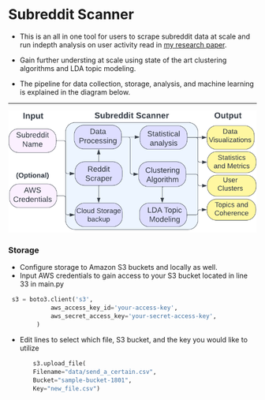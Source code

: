 ﻿# Subreddit Scanner 
 
- This is an all in one tool for users to scrape subreddit data at scale and run indepth analysis on user activity read in [my research paper](https://github.com/arzhangv/SubredditScanner/blob/main/SubredditScanner_Report.pdf).

- Gain further understing at scale using state of the art clustering algorithms and LDA topic modeling. 

- The pipeline for data collection, storage, analysis, and machine learning is explained in the diagram below.
&nbsp;
&nbsp;


***
<p align="center">
  <img src="https://github.com/arzhangv/SubredditScanner/blob/main/DiagramV3.png" />
</p>



### Storage
- Configure storage to Amazon S3 buckets and locally as well. 
&nbsp;
&nbsp;
- Input AWS credentials to gain access to your S3 bucket located in line 33 in main.py

```python
 s3 = boto3.client('s3',
            aws_access_key_id='your-access-key',
            aws_secret_access_key='your-secret-access-key',
        )
```

- Edit lines to select which file, S3 bucket, and the key you would like to utilize
&nbsp;
&nbsp;
```python
       s3.upload_file(
       Filename="data/send_a_certain.csv",
       Bucket="sample-bucket-1801",
       Key="new_file.csv")
     
```

